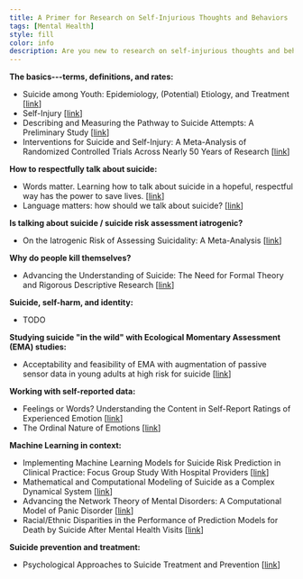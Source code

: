 ```yaml
---
title: A Primer for Research on Self-Injurious Thoughts and Behaviors
tags: [Mental Health]
style: fill
color: info
description: Are you new to research on self-injurious thoughts and behaviors (SITBs)? This reading list will help you get started.
---
```


**The basics---terms, definitions, and rates:**
* Suicide among Youth: Epidemiology, (Potential) Etiology, and Treatment [[link](https://www.ncbi.nlm.nih.gov/pmc/articles/PMC5867204/pdf/nihms906198.pdf)]
* Self-Injury [[link](https://projects.iq.harvard.edu/files/nocklab/files/nock_2010_self-injury_arcp_0.pdf)]
* Describing and Measuring the Pathway to Suicide Attempts: A Preliminary Study [[link](https://nocklab.fas.harvard.edu/files/nocklab/files/millner_2016_pathway_suicideattempts_sltb.pdf)]
* Interventions for Suicide and Self-Injury: A Meta-Analysis of Randomized Controlled Trials Across Nearly 50 Years of Research [[link](https://www.apa.org/pubs/journals/features/bul-bul0000305.pdf)]

**How to respectfully talk about suicide:**
* Words matter. Learning how to talk about suicide in a hopeful, respectful way has the power to save lives. [[link](https://www.camh.ca/-/media/files/words-matter-suicide-language-guide.pdf)]
* Language matters: how should we talk about suicide? [[link](https://www.nationalelfservice.net/mental-health/suicide/language-matters-how-should-we-talk-about-suicide/)]

**Is talking about suicide / suicide risk assessment iatrogenic?**
* On the Iatrogenic Risk of Assessing Suicidality: A Meta-Analysis [[link](https://onlinelibrary.wiley.com/doi/pdfdirect/10.1111/sltb.12368?casa_token=fZPUuDJGDx8AAAAA:-qfbOH5pCQomF2LJ1TvSsa-5Usa0XbVXOF2EWCRlMahLug399qcRCdUy8WLgKIr9V7rgW3eFz-vuz1U)]

**Why do people kill themselves?**
* Advancing the Understanding of Suicide: The Need for Formal Theory and Rigorous Descriptive Research [[link](https://www.ncbi.nlm.nih.gov/pmc/articles/PMC7429350/pdf/nihms-1607402.pdf)]

**Suicide, self-harm, and identity:**
* TODO

**Studying suicide "in the wild" with Ecological Momentary Assessment (EMA) studies:**
* Acceptability and feasibility of EMA with augmentation of passive sensor data in young adults at high risk for suicide [[link](https://pubmed.ncbi.nlm.nih.gov/37487460/)]

**Working with self-reported data:**
* Feelings or Words? Understanding the Content in Self-Report Ratings of Experienced Emotion [[link](https://www.ncbi.nlm.nih.gov/pmc/articles/PMC1351136/pdf/nihms2916.pdf)]
* The Ordinal Nature of Emotions [[link](https://yannakakis.net/wp-content/uploads/2018/11/ordinal-nature-emotions.pdf)]

**Machine Learning in context:**
* Implementing Machine Learning Models for Suicide Risk Prediction in Clinical Practice: Focus Group Study With Hospital Providers [[link](https://www.ncbi.nlm.nih.gov/pmc/articles/PMC8956996/pdf/formative_v6i3e30946.pdf)]
* Mathematical and Computational Modeling of Suicide as a Complex Dynamical System [[link](https://osf.io/preprints/psyarxiv/b29cs/)]
* Advancing the Network Theory of Mental Disorders: A Computational Model of Panic Disorder [[link](https://osf.io/preprints/psyarxiv/km37w/)]
* Racial/Ethnic Disparities in the Performance of Prediction Models for Death by Suicide After Mental Health Visits [[link](https://jamanetwork.com/journals/jamapsychiatry/article-abstract/2778923)]

**Suicide prevention and treatment:**
* Psychological Approaches to Suicide Treatment and Prevention [[link](https://link.springer.com/content/pdf/10.1007/s40501-015-0064-3.pdf)]

<br/>

